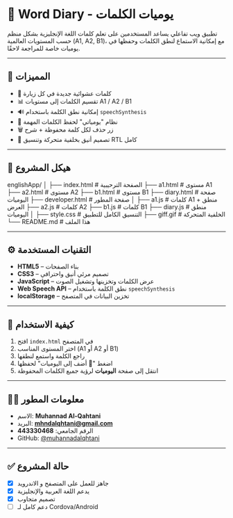 # 📘 Word Diary - يوميات الكلمات

تطبيق ويب تفاعلي يساعد المستخدمين على تعلم كلمات اللغة الإنجليزية بشكل منظم حسب المستويات العالمية (A1, A2, B1)، مع إمكانية الاستماع لنطق الكلمات وحفظها في يوميات خاصة للمراجعة لاحقًا.

---

## 🧠 المميزات

- 🔀 كلمات عشوائية جديدة في كل زيارة
- 📊 تقسيم الكلمات إلى مستويات A1 / A2 / B1
- 🔊 إمكانية نطق الكلمة باستخدام `speechSynthesis`
- 📘 نظام "يومياتي" لحفظ الكلمات المهمة
- 🗑️ زر حذف لكل كلمة محفوظة + شرح
- 🌌 تصميم أنيق بخلفية متحركة وتنسيق RTL كامل

---

## 📁 هيكل المشروع

englishApp/
│
├── index.html # الصفحة الترحيبية
├── a1.html # مستوى A1
├── a2.html # مستوى A2
├── b1.html # مستوى B1
├── diary.html # صفحة اليوميات
├── developer.html # صفحة المطور
│
├── a1.js # كلمات A1 + منطق العرض
├── a2.js # كلمات A2
├── b1.js # كلمات B1
├── diary.js # منطق اليوميات
│
├── style.css # التنسيق الكامل للتطبيق
├── giff.gif # الخلفية المتحركة
└── README.md # هذا الملف


---

## ⚙️ التقنيات المستخدمة

- **HTML5** – بناء الصفحات
- **CSS3** – تصميم مرئي أنيق واحترافي
- **JavaScript** – عرض الكلمات وتخزينها وتشغيل الصوت
- **Web Speech API** – نطق الكلمة باستخدام `speechSynthesis`
- **localStorage** – تخزين البيانات في المتصفح

---

## 🔧 كيفية الاستخدام

1. افتح `index.html` في المتصفح
2. اختر المستوى المناسب (A1 أو A2 أو B1)
3. راجع الكلمة واستمع لنطقها
4. اضغط "📘 أضف إلى اليوميات" لحفظها
5. انتقل إلى صفحة **اليوميات** لرؤية جميع الكلمات المحفوظة

---

## 👨‍💻 معلومات المطور

- الاسم: **Muhannad Al-Qahtani**
- البريد: **mhndalqhtani@gmail.com**
- الرقم الجامعي: **443330468**
- GitHub: [@muhannadalqhtani](https://github.com/muhannadalqhtani)

---

## ✅ حالة المشروع

- [x]  جاهز للعمل على المتصفح و الاندرويد
- [x] يدعم اللغة العربية والإنجليزية
- [x] تصميم متجاوب
- [ ] دعم كامل لـ Cordova/Android 
